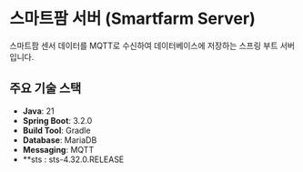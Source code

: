 # 스마트팜 서버 (Smartfarm Server)

스마트팜 센서 데이터를 MQTT로 수신하여 데이터베이스에 저장하는 스프링 부트 서버입니다.

## 주요 기술 스택

- **Java**: 21
- **Spring Boot**: 3.2.0
- **Build Tool**: Gradle
- **Database**: MariaDB
- **Messaging**: MQTT
- **sts : sts-4.32.0.RELEASE
